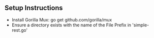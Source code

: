 Setup Instructions
-------------------
* Install Gorilla Mux: go get github.com/gorilla/mux
* Ensure a directory exists with the name of the File Prefix in 'simple-rest.go'
